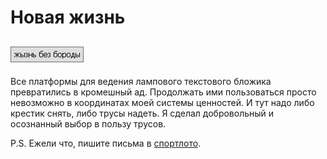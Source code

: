 # Новая жизнь

[![Screenshot](../../../data/tags/life/tag_life.png)](../../../data/tags/life)
-----

Все платформы для ведения лампового текстового бложика превратились в кромешный ад. Продолжать ими пользоваться просто невозможно в координатах моей системы ценностей. И тут надо либо крестик снять, либо трусы надеть. Я сделал добровольный и осознанный выбор в пользу трусов.

P.S. Ежели что, пишите письма в [спортлото](https://github.com/apscrap/notes/discussions).
